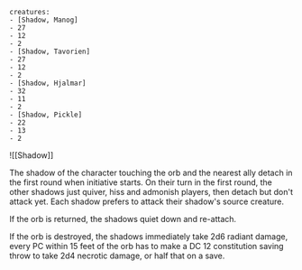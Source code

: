 ```encounter name: Example
creatures:
- [Shadow, Manog]
- 27
- 12
- 2
- [Shadow, Tavorien]
- 27
- 12
- 2
- [Shadow, Hjalmar]
- 32
- 11
- 2
- [Shadow, Pickle]
- 22
- 13
- 2
```

![[Shadow]]

The shadow of the character touching the orb and the nearest ally detach in the first round when initiative starts.
On their turn in the first round, the other shadows just quiver, hiss and admonish players, then detach but don't attack yet.
Each shadow prefers to attack their shadow's source creature.

If the orb is returned, the shadows quiet down and re-attach.

If the orb is destroyed, the shadows immediately take 2d6 radiant damage, every PC within 15 feet of the orb has to make a DC 12 constitution saving throw to take 2d4 necrotic damage, or half that on a save.